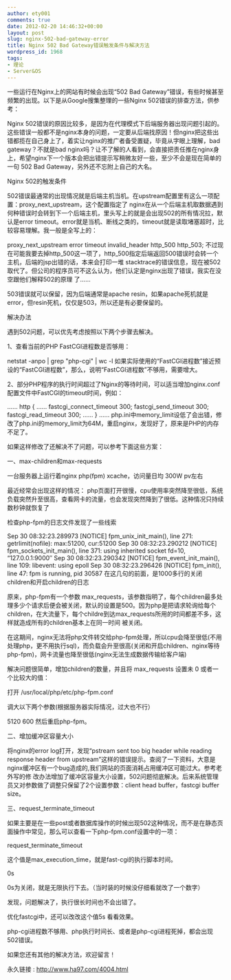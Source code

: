 ```yaml
---
author: ety001
comments: true
date: 2012-02-20 14:46:32+00:00
layout: post
slug: nginx-502-bad-gateway-error
title: Nginx 502 Bad Gateway错误触发条件与解决方法
wordpress_id: 1968
tags:
- 理论
- Server&OS
---
```


一些运行在Nginx上的网站有时候会出现“502 Bad Gateway”错误，有些时候甚至频繁的出现。以下是从Google搜集整理的一些Nginx 502错误的排查方法，供参考：

Nginx 502错误的原因比较多，是因为在代理模式下后端服务器出现问题引起的。这些错误一般都不是nginx本身的问题，一定要从后端找原因！但nginx把这些出错都揽在自己身上了，着实让nginx的推广者备受置疑，毕竟从字眼上理解，bad gateway？不就是bad nginx吗？让不了解的人看到，会直接把责任推在nginx身上，希望nginx下一个版本会把出错提示写稍微友好一些，至少不会是现在简单的一句 502 Bad Gateway，另外还不忘附上自己的大名。

Nginx 502的触发条件

502错误最通常的出现情况就是后端主机当机。在upstream配置里有这么一项配置：proxy_next_upstream，这个配置指定了 nginx在从一个后端主机取数据遇到何种错误时会转到下一个后端主机，里头写上的就是会出现502的所有情况拉，默认是error timeout。error就是当机、断线之类的，timeout就是读取堵塞超时，比较容易理解。我一般是全写上的：

proxy_next_upstream error timeout invalid_header http_500 http_503;
不过现在可能我要去掉http_500这一项了，http_500指定后端返回500错误时会转一个主机，后端的jsp出错的话，本来会打印一堆 stacktrace的错误信息，现在被502取代了。但公司的程序员可不这么认为，他们认定是nginx出现了错误，我实在没空跟他们解释502的原理 了……

503错误就可以保留，因为后端通常是apache resin，如果apache死机就是error，但resin死机，仅仅是503，所以还是有必要保留的。

解决办法

遇到502问题，可以优先考虑按照以下两个步骤去解决。

1、查看当前的PHP FastCGI进程数是否够用：

netstat -anpo | grep "php-cgi" | wc -l
如果实际使用的“FastCGI进程数”接近预设的“FastCGI进程数”，那么，说明“FastCGI进程数”不够用，需要增大。

2、部分PHP程序的执行时间超过了Nginx的等待时间，可以适当增加nginx.conf配置文件中FastCGI的timeout时间，例如：

......
http
{
......
fastcgi_connect_timeout 300;
fastcgi_send_timeout 300;
fastcgi_read_timeout 300;
......
}
......
php.ini中memory_limit设低了会出错，修改了php.ini的memory_limit为64M，重启nginx，发现好了，原来是PHP的内存不足了。

如果这样修改了还解决不了问题，可以参考下面这些方案：

一、max-children和max-requests

一台服务器上运行着nginx php(fpm) xcache，访问量日均 300W pv左右

最近经常会出现这样的情况： php页面打开很慢，cpu使用率突然降至很低，系统负载突然升至很高，查看网卡的流量，也会发现突然降到了很低。这种情况只持续数秒钟就恢复了

检查php-fpm的日志文件发现了一些线索

Sep 30 08:32:23.289973 [NOTICE] fpm_unix_init_main(), line 271: getrlimit(nofile): max:51200, cur:51200
Sep 30 08:32:23.290212 [NOTICE] fpm_sockets_init_main(), line 371: using inherited socket fd=10, “127.0.0.1:9000″
Sep 30 08:32:23.290342 [NOTICE] fpm_event_init_main(), line 109: libevent: using epoll
Sep 30 08:32:23.296426 [NOTICE] fpm_init(), line 47: fpm is running, pid 30587
在这几句的前面，是1000多行的关闭children和开启children的日志

原来，php-fpm有一个参数 max_requests，该参数指明了，每个children最多处理多少个请求后便会被关闭，默认的设置是500。因为php是把请求轮询给每个 children，在大流量下，每个childre到达max_requests所用的时间都差不多，这样就造成所有的children基本上在同一时间 被关闭。

在这期间，nginx无法将php文件转交给php-fpm处理，所以cpu会降至很低(不用处理php，更不用执行sql)，而负载会升至很高(关闭和开启children、nginx等待php-fpm)，网卡流量也降至很低(nginx无法生成数据传输给客户端)

解决问题很简单，增加children的数量，并且将 max_requests 设置未 0 或者一个比较大的值：

打开 /usr/local/php/etc/php-fpm.conf

调大以下两个参数(根据服务器实际情况，过大也不行）

5120
600
然后重启php-fpm。

二、增加缓冲区容量大小

将nginx的error log打开，发现“pstream sent too big header while reading response header from upstream”这样的错误提示。查阅了一下资料，大意是nginx缓冲区有一个bug造成的,我们网站的页面消耗占用缓冲区可能过大。参考老外写的修 改办法增加了缓冲区容量大小设置，502问题彻底解决。后来系统管理员又对参数做了调整只保留了2个设置参数：client head buffer，fastcgi buffer size。

三、request_terminate_timeout

如果主要是在一些post或者数据库操作的时候出现502这种情况，而不是在静态页面操作中常见，那么可以查看一下php-fpm.conf设置中的一项：

request_terminate_timeout

这个值是max_execution_time，就是fast-cgi的执行脚本时间。

0s

0s为关闭，就是无限执行下去。（当时装的时候没仔细看就改了一个数字）

发现，问题解决了，执行很长时间也不会出错了。

优化fastcgi中，还可以改改这个值5s 看看效果。

php-cgi进程数不够用、php执行时间长、或者是php-cgi进程死掉，都会出现502错误。

如果您还有其他的解决方法，欢迎留言！

永久链接 : http://www.ha97.com/4004.html

